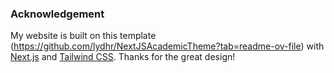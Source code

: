 ### Acknowledgement
My website is built on this template (https://github.com/lydhr/NextJSAcademicTheme?tab=readme-ov-file) with [Next.js](https://nextjs.org/) and [Tailwind CSS](https://tailwindcss.com/). Thanks for the great design!
